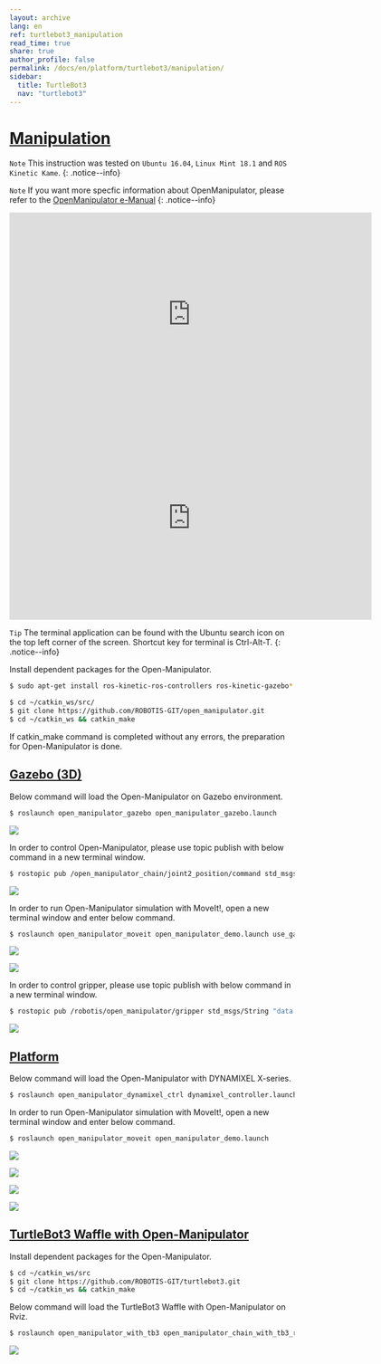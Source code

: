 ```yaml
---
layout: archive
lang: en
ref: turtlebot3_manipulation
read_time: true
share: true
author_profile: false
permalink: /docs/en/platform/turtlebot3/manipulation/
sidebar:
  title: TurtleBot3
  nav: "turtlebot3"
---
```


<div style="counter-reset: h1 12"></div>

# [Manipulation](#manipulation)

`Note` This instruction was tested on `Ubuntu 16.04`, `Linux Mint 18.1` and `ROS Kinetic Kame`.
{: .notice--info}

`Note` If you want more specfic information about OpenManipulator, please refer to the [OpenManipulator e-Manual](/docs/en/platform/openmanipulator/)
{: .notice--info}

<iframe width="640" height="360" src="https://www.youtube.com/embed/qbht0ssv8M0" frameborder="0" allowfullscreen></iframe>

<iframe width="640" height="360" src="https://www.youtube.com/embed/Qhvk5cnX2hM" frameborder="0" allowfullscreen></iframe>

`Tip` The terminal application can be found with the Ubuntu search icon on the top left corner of the screen. Shortcut key for terminal is Ctrl-Alt-T.
{: .notice--info}

Install dependent packages for the Open-Manipulator.

```bash
$ sudo apt-get install ros-kinetic-ros-controllers ros-kinetic-gazebo* ros-kinetic-moveit* ros-kinetic-dynamixel-sdk ros-kinetic-dynamixel-workbench-toolbox ros-kinetic-robotis-math ros-kinetic-industrial-core
```

```bash
$ cd ~/catkin_ws/src/
$ git clone https://github.com/ROBOTIS-GIT/open_manipulator.git
$ cd ~/catkin_ws && catkin_make
```

If catkin_make command is completed without any errors, the preparation for Open-Manipulator is done.

## [Gazebo (3D)](#gazebo-3d)

Below command will load the Open-Manipulator on Gazebo environment.

```bash
$ roslaunch open_manipulator_gazebo open_manipulator_gazebo.launch
```

![](/assets/images/platform/turtlebot3/manipulation/open_manipulator_gazebo_1.png)

In order to control Open-Manipulator, please use topic publish with below command in a new terminal window.

```bash
$ rostopic pub /open_manipulator_chain/joint2_position/command std_msgs/Float64 "data: 1.0" --once
```

![](/assets/images/platform/turtlebot3/manipulation/open_manipulator_gazebo_2.png)

In order to run Open-Manipulator simulation with MoveIt!, open a new terminal window and enter below command.

```bash
$ roslaunch open_manipulator_moveit open_manipulator_demo.launch use_gazebo:=true
```

![](/assets/images/platform/turtlebot3/manipulation/open_manipulator_moveit_sim_1.png)

![](/assets/images/platform/turtlebot3/manipulation/open_manipulator_moveit_sim_2.png)

In order to control gripper, please use topic publish with below command in a new terminal window.

```bash
$ rostopic pub /robotis/open_manipulator/gripper std_msgs/String "data: 'grip_on'" --once
```

![](/assets/images/platform/turtlebot3/manipulation/open_manipulator_gripper.png)

## [Platform](#platform)

Below command will load the Open-Manipulator with DYNAMIXEL X-series.

```bash
$ roslaunch open_manipulator_dynamixel_ctrl dynamixel_controller.launch
```

In order to run Open-Manipulator simulation with MoveIt!, open a new terminal window and enter below command.

```bash
$ roslaunch open_manipulator_moveit open_manipulator_demo.launch
```

![](/assets/images/platform/turtlebot3/manipulation/open_manipulator_moveit_real_1.png)

![](/assets/images/platform/turtlebot3/manipulation/open_manipulator_moveit_real_2.jpg)

![](/assets/images/platform/turtlebot3/manipulation/open_manipulator_moveit_real_3.png)

![](/assets/images/platform/turtlebot3/manipulation/open_manipulator_moveit_real_4.jpg)

## [TurtleBot3 Waffle with Open-Manipulator](#turtlebot3-waffle-with-openmanipulator)

Install dependent packages for the Open-Manipulator.

```bash
$ cd ~/catkin_ws/src
$ git clone https://github.com/ROBOTIS-GIT/turtlebot3.git
$ cd ~/catkin_ws && catkin_make
```

Below command will load the TurtleBot3 Waffle with Open-Manipulator on Rviz.

```bash
$ roslaunch open_manipulator_with_tb3 open_manipulator_chain_with_tb3_rviz.launch
```

![](/assets/images/platform/turtlebot3/manipulation/TurtleBot3_with_Open_Manipulator.png)
